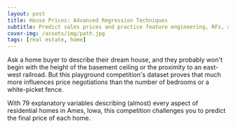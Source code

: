 ```yaml
---
layout: post
title: House Prices: Advanced Regression Techniques
subtitle: Predict sales prices and practice feature engineering, RFs, and gradient boosting
cover-img: /assets/img/path.jpg
tags: [real estate, home]
---
```


Ask a home buyer to describe their dream house, and they probably won't begin with the height of the basement ceiling or the proximity to an east-west railroad. But this playground competition's dataset proves that much more influences price negotiations than the number of bedrooms or a white-picket fence.

With 79 explanatory variables describing (almost) every aspect of residential homes in Ames, Iowa, this competition challenges you to predict the final price of each home.